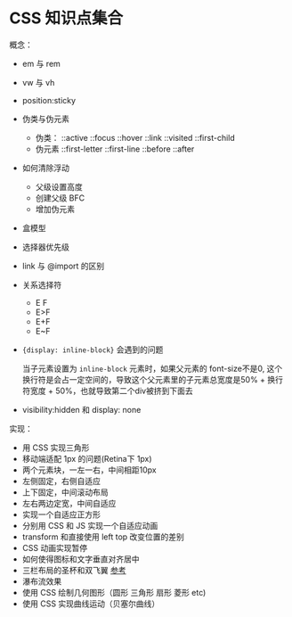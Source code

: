 # CSS 知识点集合

概念：
- em 与 rem
- vw 与 vh
- position:sticky
- 伪类与伪元素
  - 伪类： ::active ::focus ::hover ::link ::visited ::first-child
  - 伪元素 ::first-letter ::first-line ::before ::after
- 如何清除浮动
  - 父级设置高度
  - 创建父级 BFC
  - 增加伪元素
- 盒模型
- 选择器优先级
- link 与 @import 的区别
- 关系选择符
  - E F
  - E>F
  - E+F
  - E~F
- `{display: inline-block}` 会遇到的问题
  
  当子元素设置为 `inline-block` 元素时，如果父元素的 font-size不是0, 这个换行符是会占一定空间的，导致这个父元素里的子元素总宽度是50% + 换行符宽度 + 50%，也就导致第二个div被挤到下面去
- visibility:hidden 和 display: none

实现：
- 用 CSS 实现三角形
- 移动端适配 1px 的问题(Retina下 1px)
- 两个元素块，一左一右，中间相距10px
- 左侧固定，右侧自适应
- 上下固定，中间滚动布局
- 左右两边定宽，中间自适应
- 实现一个自适应正方形
- 分别用 CSS 和 JS 实现一个自适应动画
- transform 和直接使用 left top 改变位置的差别
- CSS 动画实现暂停
- 如何使得图标和文字垂直对齐居中
- 三栏布局的圣杯和双飞翼 [参考](https://zhuanlan.zhihu.com/p/25070186)
- 瀑布流效果
- 使用 CSS 绘制几何图形（圆形 三角形 扇形 菱形 etc)
- 使用 CSS 实现曲线运动（贝塞尔曲线）

